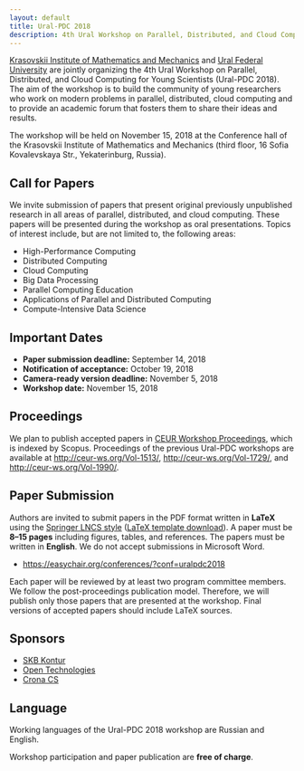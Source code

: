 ```yaml
---
layout: default
title: Ural-PDC 2018
description: 4th Ural Workshop on Parallel, Distributed, and Cloud Computing for Young Scientists (Ural-PDC 2018).
---
```


[Krasovskii Institute of Mathematics and Mechanics](http://www.imm.uran.ru/eng) and [Ural Federal University](https://urfu.ru/en/) are jointly organizing the 4th Ural Workshop on Parallel, Distributed, and Cloud Computing for Young Scientists (Ural-PDC 2018). The aim of the workshop is to build the community of young researchers who work on modern problems in parallel, distributed, cloud computing and to provide an academic forum that fosters them to share their ideas and results.

The workshop will be held on November 15, 2018 at the Conference hall of the Krasovskii Institute of Mathematics and Mechanics (third floor, 16 Sofia Kovalevskaya Str., Yekaterinburg, Russia).

## Call for Papers

We invite submission of papers that present original previously unpublished research in all areas of parallel, distributed, and cloud computing. These papers will be presented during the workshop as oral presentations. Topics of interest include, but are not limited to, the following areas:

* High-Performance Computing
* Distributed Computing
* Cloud Computing
* Big Data Processing
* Parallel Computing Education
* Applications of Parallel and Distributed Computing
* Compute-Intensive Data Science

## Important Dates

* **Paper submission deadline:** September 14, 2018
* **Notification of acceptance:** October 19, 2018
* **Camera-ready version deadline:** November 5, 2018
* **Workshop date:** November 15, 2018

## Proceedings

We plan to publish accepted papers in [CEUR Workshop Proceedings](http://ceur-ws.org/), which is indexed by Scopus. Proceedings of the previous Ural-PDC workshops are available at <http://ceur-ws.org/Vol-1513/>, <http://ceur-ws.org/Vol-1729/>, and <http://ceur-ws.org/Vol-1990/>.

## Paper Submission

Authors are invited to submit papers in the PDF format written in **LaTeX** using the [Springer LNCS style](https://www.springer.com/gp/computer-science/lncs/conference-proceedings-guidelines) ([LaTeX template download](ftp://ftp.springernature.com/cs-proceeding/llncs/llncs2e.zip)). A paper must be **8&ndash;15 pages** including figures, tables, and references. The papers must be written in **English**. We do not accept submissions in Microsoft Word.

* <https://easychair.org/conferences/?conf=uralpdc2018>

Each paper will be reviewed by at least two program committee members. We follow the post-proceedings publication model. Therefore, we will publish only those papers that are presented at the workshop. Final versions of accepted papers should include LaTeX sources.

## Sponsors

* [SKB Kontur](https://kontur.ru/)
* [Open Technologies](https://www.ot.ru/)
* [Crona CS](http://www.crona.ru/)

## Language

Working languages of the Ural-PDC 2018 workshop are Russian and English.

Workshop participation and paper publication are **free of charge**.
